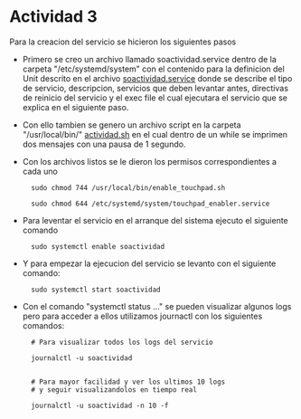 # Actividad 3

Para la creacion del servicio se hicieron los siguientes pasos

- Primero se creo un archivo llamado soactividad.service dentro de la carpeta "/etc/systemd/system" con el contenido para la definicion del Unit descrito en el archivo [soactividad.service](https://github.com/rodrigo-rodas-126/so1_actividades_201906053/blob/main/actividad3/soactividad.service) donde se describe el tipo de servicio, descripcion, servicios que deben levantar antes, directivas de reinicio del servicio y el exec file el cual ejecutara el servicio que se explica en el siguiente paso.

- Con ello tambien se genero un archivo script en la carpeta "/usr/local/bin/" [actividad.sh](https://github.com/rodrigo-rodas-126/so1_actividades_201906053/blob/main/actividad3/actividad.sh) en el cual dentro de un while se imprimen dos mensajes con una pausa de 1 segundo.

- Con los archivos listos se le dieron los permisos correspondientes a cada uno

        sudo chmod 744 /usr/local/bin/enable_touchpad.sh

        sudo chmod 644 /etc/systemd/system/touchpad_enabler.service

- Para leventar el servicio en el arranque del sistema ejecuto el siguiente comando

        sudo systemctl enable soactividad

- Y para empezar la ejecucion del servicio se levanto con el siguiente comando:

        sudo systemctl start soactividad

- Con el comando "systemctl status ..." se pueden visualizar algunos logs pero para acceder a ellos utilizamos journactl con los siguientes comandos:

        # Para visualizar todos los logs del servicio

        journalctl -u soactividad


        # Para mayor facilidad y ver los ultimos 10 logs 
        # y seguir visualizandolos en tiempo real
        
        journalctl -u soactividad -n 10 -f

